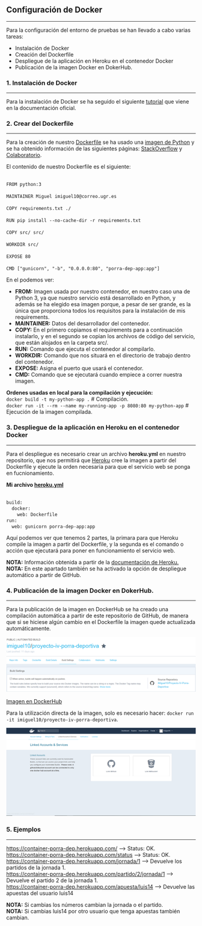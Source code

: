 ## Configuración de Docker
---


Para la configuración del entorno de pruebas se han llevado a cabo varias tareas:

* Instalación de Docker
* Creación del Dockerfile
* Despliegue de la aplicación en Heroku en el contenedor Docker
* Publicación de la imagen Docker en DokerHub.




### 1. Instalación de Docker

---

Para la instalación de Docker se ha seguido el siguiente [tutorial](https://docs.docker.com/install/linux/docker-ce/ubuntu/#install-docker-ce) que viene en la documentación oficial.


### 2. Crear del Dockerfile 

---
Para la creación de nuestro [Dockerfile](https://github.com/iMiguel10/Proyecto-IV-Porra-Deportiva-/blob/master/Dockerfile) se ha usado una [imagen de Python](https://hub.docker.com/_/python/) y se ha obtenido información de las siguientes páginas: [StackOverflow](https://stackoverflow.com/questions/43925487/how-to-run-gunicorn-on-docker) y [Colaboratorio](https://colaboratorio.net/davidochobits/sysadmin/2018/crear-imagenes-medida-docker-dockerfile/).

El contenido de nuestro Dockerfile es el siguiente:

~~~

FROM python:3

MAINTAINER Miguel imiguel10@correo.ugr.es

COPY requirements.txt ./

RUN pip install --no-cache-dir -r requirements.txt

COPY src/ src/

WORKDIR src/

EXPOSE 80

CMD ["gunicorn", "-b", "0.0.0.0:80", "porra-dep-app:app"]

~~~

En el podemos ver:  

+ **FROM:** Imagen usada por nuestro contenedor, en nuestro caso una de Python 3, ya que nuestro servicio está desarrollado en Python, y además se ha elegido esa imagen porque, a pesar de ser grande, es la única que proporciona todos los requisitos para la instalación de mis requirements.
+ **MAINTAINER:** Datos del desarrollador del contenedor.
+ **COPY:** En el primero copiamos el requirements para a continuación instalarlo, y en el segundo se copian los archivos de código del servicio, que están alojados en la carpeta src/.
+ **RUN:** Comando que ejecuta el contenedor al compilarlo.
+ **WORKDIR:** Comando que nos situará en el directorio de trabajo dentro del contenedor.
+ **EXPOSE:** Asigna el puerto que usará el contenedor.
+ **CMD:** Comando que se ejecutará cuando empiece a correr nuestra imagen.

**Ordenes usadas en local para la compilación y ejecución:**  
`docker build -t my-python-app .`  # Compilación.  
`docker run -it --rm --name my-running-app -p 8080:80 my-python-app` # Ejecución de la imagen compilada.


### 3. Despliegue de la aplicación en Heroku en el contenedor Docker
---
Para el despliegue es necesario crear un archivo **heroku.yml** en nuestro repositorio, que nos permitirá que [Heroku](https://www.heroku.com/) cree la imagen a partir del Dockerfile y ejecute la orden necesaria para que el servicio web se ponga en fucnionamiento.

**Mi archivo [heroku.yml](https://github.com/iMiguel10/Proyecto-IV-Porra-Deportiva-/blob/master/heroku.yml)**  

~~~

build:
  docker:
    web: Dockerfile
run:
  web: gunicorn porra-dep-app:app 

~~~

Aquí podemos ver que tenemos 2 partes, la primara para que Heroku compile la imagen a partir del Dockerfile, y la segunda es el comando o acción que ejecutará para poner en funcionamiento el servicio web.

**NOTA:** Información obtenida a partir de la [documentación de Heroku.](https://devcenter.heroku.com/articles/build-docker-images-heroku-yml)  
**NOTA:** En este apartado también se ha activado la opción de despliegue automático a partir de GitHub.

### 4. Publicación de la imagen Docker en DokerHub.
---

Para la publicación de la imagen en DockerHub se ha creado una compilación automática a partir de este repositorio de GitHub, de manera que si se hiciese algún cambio en el Dockerfile la imagen quede actualizada automáticamente.

![DockerHub](https://github.com/iMiguel10/Proyecto-IV-Porra-Deportiva-/blob/master/img/DockerHub-Auto.PNG)

[Imagen en DockerHub](https://hub.docker.com/r/imiguel10/proyecto-iv-porra-deportiva/)

Para la utilización directa de la imagen, solo es necesario hacer: `docker run -it imiguel10/proyecto-iv-porra-deportiva`.

![DockerHub](https://github.com/iMiguel10/Proyecto-IV-Porra-Deportiva-/blob/master/img/DockerHub.PNG)

### 5. Ejemplos
---

https://container-porra-dep.herokuapp.com/  --> Status: OK.  
https://container-porra-dep.herokuapp.com/status  --> Status: OK.  
https://container-porra-dep.herokuapp.com/jornada/1 --> Devuelve los partidos de la jornada 1.   
https://container-porra-dep.herokuapp.com/partido/2/jornada/1 --> Devuelve el partido 2 de la jornada 1.  
https://container-porra-dep.herokuapp.com/apuesta/luis14 --> Devuelve las apuestas del usuario luis14

**NOTA:** Si cambias los números cambian la jornada o el partido.   
**NOTA:** Si cambias luis14 por otro usuario que tenga apuestas también cambian. 